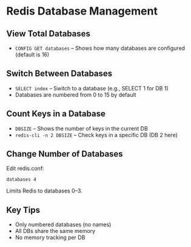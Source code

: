 # Redis Database Management

## View Total Databases

- `CONFIG GET databases` – Shows how many databases are configured (default is 16)

## Switch Between Databases

- `SELECT index` – Switch to a database (e.g., SELECT 1 for DB 1)
- Databases are numbered from 0 to 15 by default

## Count Keys in a Database

- `DBSIZE` – Shows the number of keys in the current DB
- `redis-cli -n 2 DBSIZE` – Check keys in a specific DB (DB 2 here)

## Change Number of Databases

Edit redis.conf:

```
databases 4
```

Limits Redis to databases 0–3.

## Key Tips

- Only numbered databases (no names)
- All DBs share the same memory
- No memory tracking per DB

